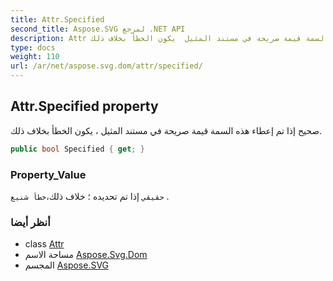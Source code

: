 ```yaml
---
title: Attr.Specified
second_title: Aspose.SVG لمرجع .NET API
description: Attr ملكية. صحيح إذا تم إعطاء هذه السمة قيمة صريحة في مستند المثيل  يكون الخطأ بخلاف ذلك.
type: docs
weight: 110
url: /ar/net/aspose.svg.dom/attr/specified/
---
```

## Attr.Specified property

صحيح إذا تم إعطاء هذه السمة قيمة صريحة في مستند المثيل ، يكون الخطأ بخلاف ذلك.

```csharp
public bool Specified { get; }
```

### Property_Value

`حقيقي` إذا تم تحديده ؛ خلاف ذلك،`خطأ شنيع` .

### أنظر أيضا

* class [Attr](../)
* مساحة الاسم [Aspose.Svg.Dom](../../attr/)
* المجسم [Aspose.SVG](../../../)


